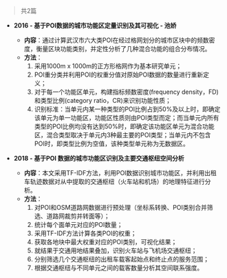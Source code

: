 
> 共2篇

- **2016 - 基于POI数据的城市功能区定量识别及其可视化 - 池娇**
    - **内容**：通过计算武汉市六大类POI在经过格网划分的城市区块中的频数密度，衡量区块功能类别，并定性分析了几种混合功能的组合分布情况。
    - **方法**：
        1. 采用1000m x 1000m的正方形格网作为基本研究单元；
        2. POI重分类并利用POI的权重分值对原始POI数据的数量进行重新定义；
        3. 对于每一个功能区单元，构建指标频数密度(frequency density，FD)和类型比例(category ratio，CR)来识别功能性质；
        4. 识别标准：当单元内某一种类型的POI比例占到50%及以上时，即确定该单元为单一功能区，功能区性质则由POI类型而定；而当单元内所有类型的POI比例均没有达到50%时，即确定该功能区单元为混合功能区，混合类型取决于单元内3种最主要的POI类型；当单元内不包含POI时，即类型比例为空值，该种类型单元称为无数据区。

- **2018 - 基于POI 数据的城市功能区识别及主要交通枢纽空间分析**
    - **内容**：本文采用TF-IDF方法，利用POI数据识别城市功能区，并利用出租车轨迹数据对从中提取的交通枢纽（火车站和机场）的地理特征进行分析。
    - **方法**：
        1. 对POI和OSM道路网数据进行预处理（坐标系转换、POI类别合并筛选、道路网裁剪并转面等）；
        2. 统计每个面单元对应的POI数量；
        3. 采用TF-IDF方法计算各类POI的权重；
        4. 获取各地块中最大权重对应的POI类别，可视化结果；
        5. 就结果于交通用地结果叠加，识别火车站与飞机场交通枢纽；
        6. 分别筛选几个交通枢纽的出租车载客起始点和终止点的服务范围；
        7. 根据交通枢纽与不同单元之间的载客数量分析其空间联系强度。
